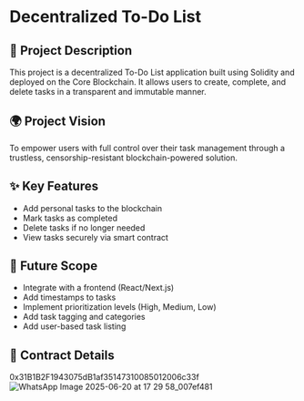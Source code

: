 # Decentralized To-Do List

## 📄 Project Description

This project is a decentralized To-Do List application built using Solidity and deployed on the Core Blockchain. It allows users to create, complete, and delete tasks in a transparent and immutable manner.

## 🌍 Project Vision

To empower users with full control over their task management through a trustless, censorship-resistant blockchain-powered solution.

## ✨ Key Features

- Add personal tasks to the blockchain
- Mark tasks as completed
- Delete tasks if no longer needed
- View tasks securely via smart contract

## 🚀 Future Scope

- Integrate with a frontend (React/Next.js)
- Add timestamps to tasks
- Implement prioritization levels (High, Medium, Low)
- Add task tagging and categories
- Add user-based task listing

## 📜 Contract Details

0x31B1B2F1943075dB1af35147310085012006c33f
![WhatsApp Image 2025-06-20 at 17 29 58_007ef481](https://github.com/user-attachments/assets/37d5ae71-67df-424d-aba5-28a9455ce6c9)


